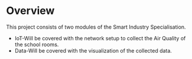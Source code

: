 # Overview
This project consists of two modules of the Smart Industry Specialisation.
- IoT-Will be covered with the network setup to collect the Air Quality of the school rooms.
- Data-Will be covered with the visualization of the collected data.